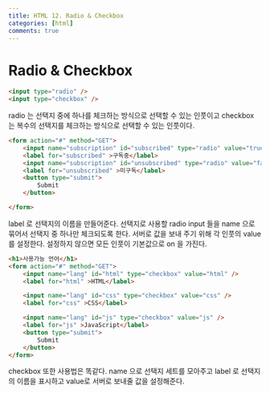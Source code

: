 ```yaml
---
title: HTML 12. Radio & Checkbox
categories: [html]
comments: true
---
```


# Radio & Checkbox


```html
<input type="radio" />
<input type="checkbox" />
```

radio 는 선택지 중에 하나를 체크하는 방식으로 선택할 수 있는 인풋이고
checkbox 는 복수의 선택지를 체크하는 방식으로 선택할 수 있는 인풋이다.


```html
<form action="#" method="GET">
    <input name="subscription" id="subscribed" type="radio" value="true" />
    <label for="subscribed" >구독중</label>
    <input name="subscription" id="unsubscribed" type="radio" value="false" />
    <label for="unsubscribed" >미구독</label>
    <button type="submit">
        Submit
    </button>

</form>
```
label 로 선택지의 이름을 만들어준다.
선택지로 사용할 radio input 들을 name 으로 묶어서 선택지 중 하나만 체크되도록 한다.
서버로 값을 보내 주기 위해 각 인풋의 value 를 설정한다.
설정하지 않으면 모든 인풋이 기본값으로 on 을 가진다.


```html
<h1>사용가능 언어</h1>
<form action="#" method="GET">
    <input name="lang" id="html" type="checkbox" value="html" />
    <label for="html" >HTML</label>

    <input name="lang" id="css" type="checkbox" value="css" />
    <label for="css" >CSS</label>

    <input name="lang" id="js" type="checkbox" value="js" />
    <label for="js" >JavaScript</label>
    <button type="submit">
        Submit
    </button>
</form>
```

checkbox 또한 사용법은 똑같다.
name 으로 선택지 세트를 모아주고 label 로 선택지의 이름을 표시하고
value로 서버로 보내줄 값을 설정해준다.

